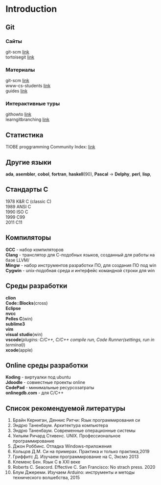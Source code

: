 
# Introduction

## Git

### Сайты

git-scm [link](https://git-scm.com/)  
tortoisegit [link](https://tortoisegit.org/)  

### Материалы

git-scm [link](https://git-scm.com/book/ru/v2)  
www-cs-students [link](http://www-cs-students.stanford.edu/~blynn/gitmagic/intl/ru/)  
guides [link](https://guides.github.com/activities/hello-world/)  

### Интерактивные туры

githowto [link](https://githowto.com/ru)  
learngitbranching [link](https://learngitbranching.js.org/?locale=ru_RU)  

## Cтатистика

TIOBE proggramming Community Index: [link](http://www.tiobe.com/tiobe-index/)

## Другие языки

**ada**, **asembler**, **cobol**, **fortran**, **haskell**(90), **Pascal** -> **Delphy**, **perl**, **lisp**,  

## Стандарты C

1978 K&R C (classic C)  
1989 ANSI C  
1990 ISO C  
1999 C99  
2011 C11  

## Компиляторы

**GCC** - набор компиляторов  
**Clang** - транслятор для С-подобных языков, созданный для работы на базе LLVM/  
**Mingw** - набор инструментов разработки ПО, для создания ПО под win  
**Cygwin** - unix-подобная среда и интерфейс командной строки для win  

## Среды разработки

**clion**  
**Code::Blocks**(cross)  
**Eclipse**  
**nvcc**  
**Pelles C**(win)  
**sublime3**  
**vim**  
**visual** **studio**(win)  
**vscode**(_plugins: C/C++, C/C++ compile run, Code Runner(settings, run in terminal)_)  
**xcode**(apple)  

## Online среды разработки

**Koding** - виртуалки под ubuntu  
**Jdoodle** - совместные проекты online  
**CodePad** - минимальные ресурсозатраты  
**onlinegdb.com** - для С/С++

## Список рекомендуемой литературы

1. Брайн Керниган, Деннис Ритчи: Язык программирования си
2. Эндрю Таненбаум. Архитектура компьютера
3. Эндрю Таненбаум. Современные операционные системы
4. Уильям Ричард Стивенс. UNIX. Профессиональное программирование
5. Джон Роббинс. Отладка Windows-приложения
6. Кольцов Д.М. Си на примерах. Практика и только практика,2019
7. Гриффитс Д. Изучаем программирование на С, Эксмо 2013
8. Клеменс Бен. Язык С в XXI веке
9. Roberts C. Seacord. Effective C. San Francisco: No strach press. 2020
10. Блум Джереми. Изучаем Arduino: инструменты и методы технического волшебства, 2015
